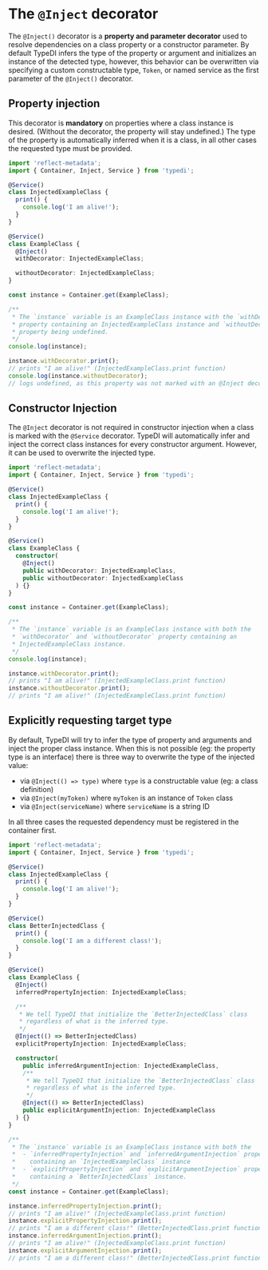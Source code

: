 # The `@Inject` decorator

The `@Inject()` decorator is a **property and parameter decorator** used to resolve dependencies on a class property or
a constructor parameter. By default TypeDI infers the type of the property or argument and initializes an instance of
the detected type, however, this behavior can be overwritten via specifying a custom constructable type, `Token`, or
named service as the first parameter of the `@Inject()` decorator.

## Property injection

This decorator is **mandatory** on properties where a class instance is desired. (Without the decorator, the property
will stay undefined.) The type of the property is automatically inferred when it is a class, in all other cases the
requested type must be provided.

```ts
import 'reflect-metadata';
import { Container, Inject, Service } from 'typedi';

@Service()
class InjectedExampleClass {
  print() {
    console.log('I am alive!');
  }
}

@Service()
class ExampleClass {
  @Inject()
  withDecorator: InjectedExampleClass;

  withoutDecorator: InjectedExampleClass;
}

const instance = Container.get(ExampleClass);

/**
 * The `instance` variable is an ExampleClass instance with the `withDecorator`
 * property containing an InjectedExampleClass instance and `withoutDecorator`
 * property being undefined.
 */
console.log(instance);

instance.withDecorator.print();
// prints "I am alive!" (InjectedExampleClass.print function)
console.log(instance.withoutDecorator);
// logs undefined, as this property was not marked with an @Inject decorator
```

## Constructor Injection

The `@Inject` decorator is not required in constructor injection when a class is marked with the `@Service` decorator.
TypeDI will automatically infer and inject the correct class instances for every constructor argument. However, it can
be used to overwrite the injected type.

```ts
import 'reflect-metadata';
import { Container, Inject, Service } from 'typedi';

@Service()
class InjectedExampleClass {
  print() {
    console.log('I am alive!');
  }
}

@Service()
class ExampleClass {
  constructor(
    @Inject()
    public withDecorator: InjectedExampleClass,
    public withoutDecorator: InjectedExampleClass
  ) {}
}

const instance = Container.get(ExampleClass);

/**
 * The `instance` variable is an ExampleClass instance with both the
 * `withDecorator` and `withoutDecorator` property containing an
 * InjectedExampleClass instance.
 */
console.log(instance);

instance.withDecorator.print();
// prints "I am alive!" (InjectedExampleClass.print function)
instance.withoutDecorator.print();
// prints "I am alive!" (InjectedExampleClass.print function)
```

## Explicitly requesting target type

By default, TypeDI will try to infer the type of property and arguments and inject the proper class instance. When this
is not possible (eg: the property type is an interface) there is three way to overwrite the type of the injected value:

- via `@Inject(() => type)` where `type` is a constructable value (eg: a class definition)
- via `@Inject(myToken)` where `myToken` is an instance of `Token` class
- via `@Inject(serviceName)` where `serviceName` is a string ID

In all three cases the requested dependency must be registered in the container first.

```ts
import 'reflect-metadata';
import { Container, Inject, Service } from 'typedi';

@Service()
class InjectedExampleClass {
  print() {
    console.log('I am alive!');
  }
}

@Service()
class BetterInjectedClass {
  print() {
    console.log('I am a different class!');
  }
}

@Service()
class ExampleClass {
  @Inject()
  inferredPropertyInjection: InjectedExampleClass;

  /**
   * We tell TypeDI that initialize the `BetterInjectedClass` class
   * regardless of what is the inferred type.
   */
  @Inject(() => BetterInjectedClass)
  explicitPropertyInjection: InjectedExampleClass;

  constructor(
    public inferredArgumentInjection: InjectedExampleClass,
    /**
     * We tell TypeDI that initialize the `BetterInjectedClass` class
     * regardless of what is the inferred type.
     */
    @Inject(() => BetterInjectedClass)
    public explicitArgumentInjection: InjectedExampleClass
  ) {}
}

/**
 * The `instance` variable is an ExampleClass instance with both the
 *  - `inferredPropertyInjection` and `inferredArgumentInjection` property
 *    containing an `InjectedExampleClass` instance
 *  - `explicitPropertyInjection` and `explicitArgumentInjection` property
 *    containing a `BetterInjectedClass` instance.
 */
const instance = Container.get(ExampleClass);

instance.inferredPropertyInjection.print();
// prints "I am alive!" (InjectedExampleClass.print function)
instance.explicitPropertyInjection.print();
// prints "I am a different class!" (BetterInjectedClass.print function)
instance.inferredArgumentInjection.print();
// prints "I am alive!" (InjectedExampleClass.print function)
instance.explicitArgumentInjection.print();
// prints "I am a different class!" (BetterInjectedClass.print function)
```

